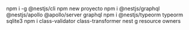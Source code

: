 npm i -g @nestjs/cli
npm new proyecto
npm i @nestjs/graphql @nestjs/apollo @apollo/server graphql
npm i @nestjs/typeorm typeorm sqlite3
npm i class-validator class-transformer
nest g resource owners
